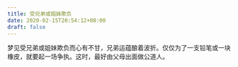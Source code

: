 ```yaml
---
title: 受兄弟或姐妹欺负
date: 2020-02-15T20:54:12+08:00
draft: false
---
```


梦见受兄弟或姐妹欺负而心有不甘，兄弟运蕴酿着波折。仅仅为了一支铅笔或一块橡皮，就要起一场争执。这时，最好由父母出面做公道人。